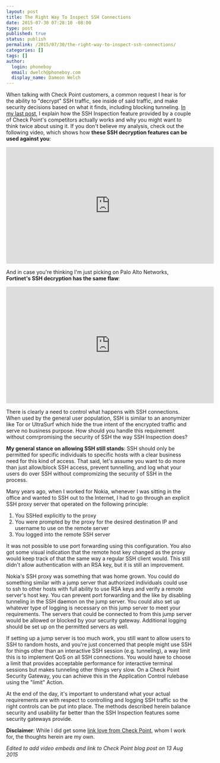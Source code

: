 ```yaml
---
layout: post
title: The Right Way To Inspect SSH Connections
date: 2015-07-30 07:28:10 -08:00
type: post
published: true
status: publish
permalink: /2015/07/30/the-right-way-to-inspect-ssh-connections/
categories: []
tags: []
author:
  login: phoneboy
  email: dwelch@phoneboy.com
  display_name: Dameon Welch
---
```

When talking with Check Point customers, a common request I hear is for the ability to "decrypt" SSH traffic, see inside of said traffic, and make security decisions based on what it finds, including blocking tunneling. [In my last post](/2015/07/29/lies-damn-lies-and-inspecting-ssh-traffic-securely/), I explain how the SSH Inspection feature provided by a couple of Check Point's competitors actually works and why you might want to think twice about using it. If you don't believe my analysis, check out the following video, which shows how **these SSH decryption features can be used against you**:

<center><iframe width="560" height="315" src="https://www.youtube.com/embed/ACxNbkTo1qQ" frameborder="0" allowfullscreen></iframe></center>

And in case you're thinking I'm just picking on Palo Alto Networks, **Fortinet's SSH decryption has the same flaw**:

<center><iframe width="560" height="315" src="https://www.youtube.com/embed/JUHfbj9O4RQ" frameborder="0" allowfullscreen></iframe></center>

There is clearly a need to control what happens with SSH connections. When used by the general user population, SSH is similar to an anonymizer like Tor or UltraSurf which hide the true intent of the encrypted traffic and serve no business purpose. How should you handle this requirement without comrpromising the security of SSH the way SSH Inspection does?

**My general stance on allowing SSH still stands**: SSH should only be permitted for specific individuals to specific hosts with a clear business need for this kind of access. That said, let's assume you want to do more than just allow/block SSH access, prevent tunnelling, and log what your users do over SSH without compromizing the security of SSH in the process. 

Many years ago, when I worked for Nokia, whenever I was sitting in the office and wanted to SSH out to the Internet, I had to go through an explicit SSH proxy server that operated on the following principle:

1. You SSHed explicitly to the proxy
2. You were prompted by the proxy for the desired destination IP and username to use on the remote server
3. You logged into the remote SSH server

It was not possible to use port forwarding using this configuration. You also got some visual indication that the remote host key changed as the proxy would keep track of that the same way a regular SSH client would. This still didn't allow authentication with an RSA key, but it is still an improvement. 

Nokia's SSH proxy was something that was home grown. You could do something similar with a jump server that authorized individuals could use to ssh to other hosts with full ability to use RSA keys and verify a remote server's host key. You can prevent port forwarding and the like by disabling tunneling in the SSH daemon on the jump server. You could also set up whatever type of logging is necessary on this jump server to meet your requirements. The servers that could be connected to from this jump server would be allowed or blocked by your security gateway. Additional logging should be set up on the permitted servers as well. 

If setting up a jump server is too much work, you still want to allow users to SSH to random hosts, and you're just concerned that people might use SSH for things other than an interactive SSH session (e.g. tunneling), a way limit this is to implement QoS on all SSH connections. You would have to choose a limit that provides acceptable performance for interactive terminal sessions but makes tunneling other things very slow. On a Check Point Security Gateway, you can achieve this in the Application Control rulebase using the "limit" Action. 

At the end of the day, it's important to understand what your actual requirements are with respect to controlling and logging SSH traffic so the right controls can be put into place. The methods described herein balance security and usability far better than the SSH Inspection features some security gateways provide.

**Disclaimer**: While I did get some [link love from Check Point](http://blog.checkpoint.com/2015/08/12/ssh-decryption-opens-door-to-very-old-security-vectors/), whom I work for, the thoughts herein are my own.

*Edited to add video embeds and link to Check Point blog post on 13 Aug 2015*
